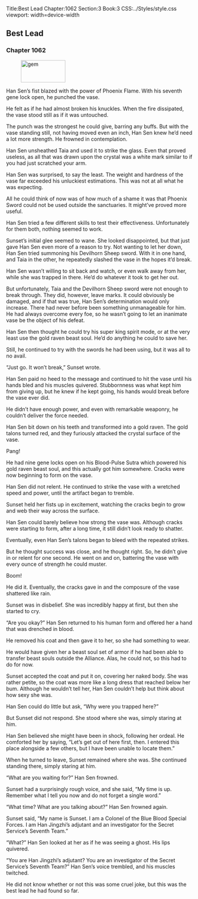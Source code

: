 Title:Best Lead 
Chapter:1062 
Section:3 
Book:3 
CSS:../Styles/style.css 
viewport: width=device-width
  
## Best Lead
### Chapter 1062 
<figure>
	<img src="../Images/gem.gif" alt="gem" id="gem" width="120" height="60" />
</figure>
  

  
  Han Sen’s fist blazed with the power of Phoenix Flame. With his seventh gene lock open, he punched the vase.

He felt as if he had almost broken his knuckles. When the fire dissipated, the vase stood still as if it was untouched.

The punch was the strongest he could give, barring any buffs. But with the vase standing still, not having moved even an inch, Han Sen knew he’d need a lot more strength. He frowned in contemplation.

Han Sen unsheathed Taia and used it to strike the glass. Even that proved useless, as all that was drawn upon the crystal was a white mark similar to if you had just scratched your arm.

Han Sen was surprised, to say the least. The weight and hardness of the vase far exceeded his unluckiest estimations. This was not at all what he was expecting.

All he could think of now was of how much of a shame it was that Phoenix Sword could not be used outside the sanctuaries. It might’ve proved more useful.

Han Sen tried a few different skills to test their effectiveness. Unfortunately for them both, nothing seemed to work.

Sunset’s initial glee seemed to wane. She looked disappointed, but that just gave Han Sen even more of a reason to try. Not wanting to let her down, Han Sen tried summoning his Devilhorn Sheep sword. With it in one hand, and Taia in the other, he repeatedly slashed the vase in the hopes it’d break.

Han Sen wasn’t willing to sit back and watch, or even walk away from her, while she was trapped in there. He’d do whatever it took to get her out.

But unfortunately, Taia and the Devilhorn Sheep sword were not enough to break through. They did, however, leave marks. It could obviously be damaged, and if that was true, Han Sen’s determination would only increase. There had never before been something unmanageable for him. He had always overcome every foe, so he wasn’t going to let an inanimate vase be the object of his defeat.

Han Sen then thought he could try his super king spirit mode, or at the very least use the gold raven beast soul. He’d do anything he could to save her.

Still, he continued to try with the swords he had been using, but it was all to no avail.

“Just go. It won’t break,” Sunset wrote.

Han Sen paid no heed to the message and continued to hit the vase until his hands bled and his muscles quivered. Stubbornness was what kept him from giving up, but he knew if he kept going, his hands would break before the vase ever did.

He didn’t have enough power, and even with remarkable weaponry, he couldn’t deliver the force needed.

Han Sen bit down on his teeth and transformed into a gold raven. The gold talons turned red, and they furiously attacked the crystal surface of the vase.

Pang!

He had nine gene locks open on his Blood-Pulse Sutra which powered his gold raven beast soul, and this actually got him somewhere. Cracks were now beginning to form on the vase.

Han Sen did not relent. He continued to strike the vase with a wretched speed and power, until the artifact began to tremble.

Sunset held her fists up in excitement, watching the cracks begin to grow and web their way across the surface.

Han Sen could barely believe how strong the vase was. Although cracks were starting to form, after a long time, it still didn’t look ready to shatter.

Eventually, even Han Sen’s talons began to bleed with the repeated strikes.

But he thought success was close, and he thought right. So, he didn’t give in or relent for one second. He went on and on, battering the vase with every ounce of strength he could muster.

Boom!

He did it. Eventually, the cracks gave in and the composure of the vase shattered like rain.

Sunset was in disbelief. She was incredibly happy at first, but then she started to cry.

“Are you okay?” Han Sen returned to his human form and offered her a hand that was drenched in blood.

He removed his coat and then gave it to her, so she had something to wear.

He would have given her a beast soul set of armor if he had been able to transfer beast souls outside the Alliance. Alas, he could not, so this had to do for now.

Sunset accepted the coat and put it on, covering her naked body. She was rather petite, so the coat was more like a long dress that reached below her bum. Although he wouldn’t tell her, Han Sen couldn’t help but think about how sexy she was.

Han Sen could do little but ask, “Why were you trapped here?”

But Sunset did not respond. She stood where she was, simply staring at him.

Han Sen believed she might have been in shock, following her ordeal. He comforted her by saying, “Let’s get out of here first, then. I entered this place alongside a few others, but I have been unable to locate them.”

When he turned to leave, Sunset remained where she was. She continued standing there, simply staring at him.

“What are you waiting for?” Han Sen frowned.

Sunset had a surprisingly rough voice, and she said, “My time is up. Remember what I tell you now and do not forget a single word.”

“What time? What are you talking about?” Han Sen frowned again.

Sunset said, “My name is Sunset. I am a Colonel of the Blue Blood Special Forces. I am Han Jingzhi’s adjutant and an investigator for the Secret Service’s Seventh Team.”

“What?” Han Sen looked at her as if he was seeing a ghost. His lips quivered.

“You are Han Jingzhi’s adjutant? You are an investigator of the Secret Service’s Seventh Team?” Han Sen’s voice trembled, and his muscles twitched.

He did not know whether or not this was some cruel joke, but this was the best lead he had found so far.
